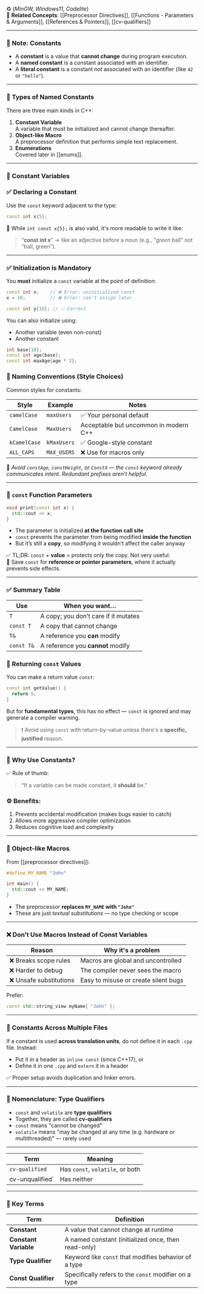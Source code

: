 ♻️ (_MinGW, Windows11, Codelite_)  
🔗 **Related Concepts**: [[Preprocessor Directives]], [[Functions - Parameters & Arguments]], [[References & Pointers]], [[cv-qualifiers]]
___
### 📝 Note: Constants

-   A **constant** is a value that **cannot change** during program execution.
-   A **named constant** is a constant associated with an identifier.    
-   A **literal constant** is a constant _not_ associated with an identifier (like `42` or `"hello"`).
___
### 🔹 Types of Named Constants

There are three main kinds in C++:
1.  **Constant Variable**  
    A variable that must be initialized and cannot change thereafter.    
2.  **Object-like Macro**  
    A preprocessor definition that performs simple text replacement.   
3.  **Enumerations**  
    Covered later in [[enums]].
___
### 🔹 Constant Variables

### ✅ Declaring a Constant

Use the `const` keyword adjacent to the type:
```cpp
const int x{5};
```
📝 While `int const x{5};` is also valid, it's more readable to write it like:

> “**const int x**” → like an adjective before a noun (e.g., “_green_ ball” not “ball, green”).
___
### ✅ Initialization is Mandatory

You **must** initialize a `const` variable at the point of definition:
```cpp
const int x;    // ❌ Error: uninitialized const
x = 10;         // ❌ Error: can't assign later

const int y{10}; // ✅ Correct
```

You can also initialize using:
-   Another variable (even non-const)
-   Another constant

```cpp
int base{10};
const int age{base};
const int maxAge{age * 2};
```
### 🔹 Naming Conventions (Style Choices)
Common styles for constants:

| Style | Example | Notes |
|-------|---------|-------|
| `camelCase` | `maxUsers` |✅ Your personal default |
| `CamelCase` | `MaxUsers` |Acceptable but uncommon in modern C++ |
| `kCamelCase` | `kMaxUsers` | ✅ Google-style constant |
| `ALL_CAPS` | `MAX_USERS` | ❌ Use for macros only |

📌 _Avoid `constAge`, `constHeight`, or `ConstX` — the `const` keyword already communicates intent. Redundant prefixes aren’t helpful._
___
### 🔹 `const` Function Parameters

```cpp
void print(const int x) {
  std::cout << x;
}
```
-   The parameter is initialized **at the function call site**    
-   `const` prevents the parameter from being modified **inside the function**    
-   But it’s still a **copy**, so modifying it wouldn’t affect the caller anyway
    
✅ TL;DR: `const` + **value** = protects only the copy. Not very useful.  
🧠 Save `const` for **reference or pointer parameters**, where it actually prevents side effects.
___
### ✅ Summary Table

| Use | When you want… |
|-----|----------------|
| `T` | A copy; you don’t care if it mutates |
| `const T` | A copy that cannot change |
| `T&` | A reference you **can** modify |
| `const T&` | A reference you **cannot** modify |

### 🔹 Returning `const` Values
You can make a return value `const`:
```cpp
const int getValue() {
  return 5;
}
```
But for **fundamental types**, this has no effect — `const` is ignored and may generate a compiler warning.

> ❗ Avoid using `const` with return-by-value unless there's a **specific, justified** reason.
___
### 🔹 Why Use Constants?

✅ Rule of thumb:

> “If a variable can be made constant, it **should** be.”

### ⚙️ Benefits:

1.  Prevents accidental modification (makes bugs easier to catch)    
2.  Allows more aggressive compiler optimization    
3.  Reduces cognitive load and complexity
___
### 🔹 Object-like Macros

From [[preprocessor directives]]:
```cpp
#define MY_NAME "John"

int main() {
  std::cout << MY_NAME;
}
```
-   The preprocessor **replaces `MY_NAME` with `"John"`**
-   These are just _textual substitutions_ — no type checking or scope
___
### ❌ Don’t Use Macros Instead of Const Variables

| Reason | Why it's a problem |
|--------|--------------------|
| ❌ Breaks scope rules | Macros are global and uncontrolled |
| ❌ Harder to debug | The compiler never sees the macro |
| ❌ Unsafe substitutions | Easy to misuse or create silent bugs |

Prefer:
```cpp
const std::string_view myName{ "John" };
```
___
### 🔹 Constants Across Multiple Files

If a constant is used **across translation units**, do not define it in each `.cpp` file. Instead:
-   Put it in a header as `inline const` (since C++17), or    
-   Define it in one `.cpp` and `extern` it in a header    

✅ Proper setup avoids duplication and linker errors.
___
### 🔹 Nomenclature: Type Qualifiers

-   `const` and `volatile` are **type qualifiers**    
-   Together, they are called **cv-qualifiers**    
-   `const` means "cannot be changed"    
-   `volatile` means "may be changed at any time (e.g. hardware or multithreaded)" — rarely used
___

| Term | Meaning |
|------|---------|
| `cv-qualified` | Has `const`, `volatile`, or both |
| cv-unqualified` | Has neither |

___
### 🔹 Key Terms

| Term | Definition |
|------|------------|
| **Constant** | A value that cannot change at runtime |
| **Constant Variable** | A named constant (initialized once, then read-only) |
| **Type Qualifier** | Keyword like `const` that modifies behavior of a type |
| **Const Qualifier** | Specifically refers to the `const` modifier on a type |